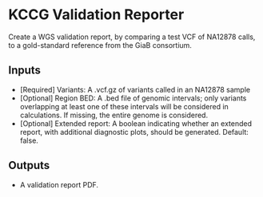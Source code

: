 # KCCG Validation Reporter

Create a WGS validation report, by comparing a test VCF of NA12878 calls, to a gold-standard reference from the GiaB consortium.

## Inputs
* [Required] Variants: A .vcf.gz of variants called in an NA12878 sample
* [Optional] Region BED: A .bed file of genomic intervals; only variants overlapping at least one of these intervals will be considered in calculations.  If missing, the entire genome is considered.
* [Optional] Extended report: A boolean indicating whether an extended report, with additional diagnostic plots, should be generated.  Default: false.

## Outputs
* A validation report PDF.